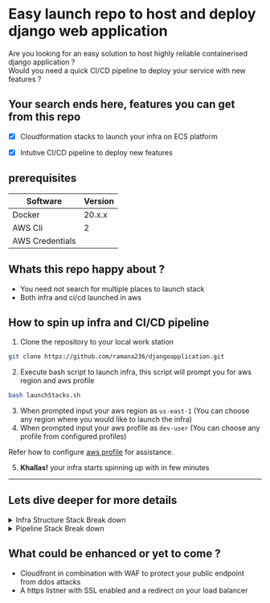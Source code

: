 # Easy launch repo to host and deploy django web application

Are you looking for an easy solution to host highly reliable containerised django application ? <br/>
Would you need a quick CI/CD pipeline to deploy your service with new features ?

## Your search ends here, features you can get from this repo

- [x] Cloudformation stacks to launch your infra on ECS platform
- [x] Intutive CI/CD pipeline to deploy new features


## prerequisites

Software  | Version
------------- | -------------
Docker   | 20.x.x
AWS Cli  | 2
AWS Credentials |

## Whats this repo happy about ?
* You need not search for multiple places to launch stack
* Both infra and ci/cd launched in aws

## How to spin up infra and CI/CD pipeline

1. Clone the repository to your local work station
```bash
git clone https://github.com/ramana236/djangoapplication.git
```

2. Execute bash script to launch infra, this script will prompt you for aws region  and aws profile
```bash
bash launchStacks.sh
```
3. When prompted input your aws region as `us-east-1`  (You can choose any region where you would like to launch the infra)
4. When prompted input your aws profile as `dev-user`  (You can choose any profile from configured profiles)

Refer how to configure  [aws profile](https://docs.aws.amazon.com/cli/latest/userguide/cli-configure-quickstart.html#cli-configure-quickstart-creds) for assistance.

5. **Khallas!** your infra starts spinning up with in few minutes

----

## Lets dive deeper for more details

<details>
<summary>Infra Structure Stack Break down</summary>
<p>

Infrastructure stack is segregated as micro stacks like below

* Elastic container registry
  `create_ecr_repo.json` launches an ecr repo in specified region <br/>
  **Image Scanning** is enabled on every image uploaded to enhance security

  ##Customisation

  - [x] RepositoryName - can be changed for customisation

* Network
  `create_vpc.json` Network stack is configured with high reliability and Security

  - [x] Two public subnets in two availability zones  (Configured for HA of Lopadbalancer)
  - [x] Two private subnets in two availability zones (Configured for private containers)
  - [x] Security groups to allow only loadbalancer traffic towards hosts  

  ## Customisation
  Feel free to change below variables for customisation
  This stack can also be separately used to launch a standalone network stack

  - [x] VPC name  
  - [x] VPC CIDR
  - [x] Subnets CIDR
  - [x] Subnet names
  - [x] Route table names


* Elastic Container Service
  `create_ecs.json` is the file with resources related to ecs
  - [x] Fargate is leveraged as serverless instance provider
  - [x] Containers running on fargate instances

  ## Customisation
  Feel free to change below variables for customisation

  - [x] Loadbalancer name
  - [x] Cluster Name
  - [x] Container Ports

</p>
</details>

<details>
<summary>Pipeline Stack Break down</summary>
<p>


* Codepipeline
   * Source
   Considering the source of our application would be github <br/>
    - /
      - app
         - cf-example-python-django

         All the content related to django web app resides in this folder <br/>
         Feel free to add your application content to this folder and it auto deploys your latest content through codepipeline
   * Code Build <br/>
     AWS code build service uses `buildspec.yml` file to create a new image on every push using the docker file <br/>
     These new image tags are replaced in `imagedefinitions.json` file <br/>
     With every new commit a new image with tag of commit id will be pushed to ecr

   * Code Deploy <br/>
     One every new image, a new task revision will be created and the ecs service will be updated with new task revision


</p>
</details>



## What could be enhanced or yet to come ?

* Cloudfront in combination with WAF to protect your public endpoint from ddos attacks
* A https listner with SSL enabled and a redirect on your load balancer
